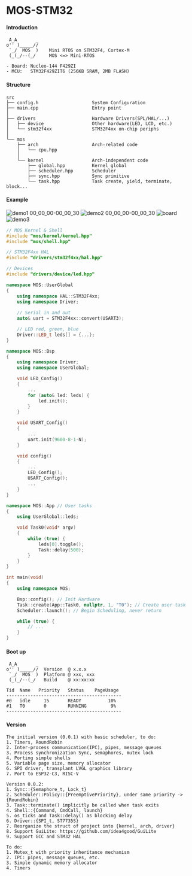 # MOS-STM32

#### Introduction

```
 A_A       _
o'' )_____//
 `_/  MOS  )    Mini RTOS on STM32F4, Cortex-M
 (_(_/--(_/     MOS <=> Mini-RTOS

- Board: Nucleo-144 F429ZI
- MCU:   STM32F429ZIT6 (256KB SRAM, 2MB FLASH)
```



#### Structure

```
src
├── config.h                    System Configuration
├── main.cpp                    Entry point
│
├── drivers                     Hardware Drivers(SPL/HAL/...)
│   ├── device                  Other hardware(LED, LCD, etc.)
│   └── stm32f4xx               STM32F4xx on-chip periphs
│
└── mos
    ├── arch                    Arch-related code
    │   └── cpu.hpp
    │
    └── kernel                  Arch-independent code
        ├── global.hpp          Kernel global
        ├── scheduler.hpp       Scheduler
        ├── sync.hpp            Sync primitive
        └── task.hpp            Task create, yield, terminate, block...
```

#### Example 
![demo1 00_00_00-00_00_30](https://github.com/Eplankton/mos-stm32/assets/86543401/65e36ea0-d178-4da6-8f9a-9f1551c59dfc)
![demo2 00_00_00-00_00_30](https://github.com/Eplankton/mos-stm32/assets/86543401/bdd2c288-4528-45d5-b07c-03fe1c66bb34)
![board](https://github.com/Eplankton/mos-stm32/assets/86543401/93cf5645-2d72-4c52-bad3-aec935a4510f)
![demo3](https://github.com/Eplankton/mos-stm32/assets/86543401/45069534-88db-448b-8452-b930ad82395e)

```C++
// MOS Kernel & Shell
#include "mos/kernel/kernel.hpp"
#include "mos/shell.hpp"

// STM32F4xx HAL
#include "drivers/stm32f4xx/hal.hpp"

// Devices
#include "drivers/device/led.hpp"

namespace MOS::UserGlobal
{
    using namespace HAL::STM32F4xx;
    using namespace Driver;
    
    // Serial in and out
    auto& uart = STM32F4xx::convert(USART3);

    // LED red, green, blue
    Driver::LED_t leds[] = {...};
}

namespace MOS::Bsp
{
    using namespace Driver;
    using namespace UserGlobal;

    void LED_Config()
    {
        ...
        for (auto& led: leds) {
            led.init();
        }
    }

    void USART_Config()
    {
        ...
        uart.init(9600-8-1-N);
    }

    void config()
    {
        ...
        LED_Config();
        USART_Config();
        ...
    }
}

namespace MOS::App // User tasks
{
    using UserGlobal::leds;

    void Task0(void* argv)
    {
        while (true) {
            leds[0].toggle();
            Task::delay(500);
        }
    }
}

int main(void)
{
    using namespace MOS;

    Bsp::config(); // Init Hardware
    Task::create(App::Task0, nullptr, 1, "T0"); // Create user task
    Scheduler::launch(); // Begin Scheduling, never return

    while (true) {
        // ...
    }
}
```

#### Boot up

```
 A_A       _
o'' )_____//  Version  @ x.x.x
 `_/  MOS  )  Platform @ xxx, xxx
 (_(_/--(_/   Build    @ xx:xx:xx

Tid  Name   Priority   Status    PageUsage
-------------------------------------------
#0   idle     15       READY          10%
#1   T0       0        RUNNING         9%
-------------------------------------------
```

#### Version

```
The initial version (0.0.1) with basic scheduler, to do:
1. Timers, RoundRobin
2. Inter-process communication(IPC), pipes, message queues
3. Process synchronization Sync, semaphores, mutex lock
4. Porting simple shells
5. Variable page size, memory allocator
6. SPI driver, transplant LVGL graphics library
7. Port to ESP32-C3, RISC-V
```

```
Version 0.0.2:
1. Sync::{Semaphore_t, Lock_t}
2. Scheduler::Policy::{PreemptivePriority}, under same priority -> {RoundRobin}
3. Task::terminate() implicitly be called when task exits
4. Shell::{Command, CmdCall, launch}
5. os_ticks and Task::delay() as blocking delay
6. Driver::{SPI_t, ST7735S}
7. Reorganize the struct of project into {kernel, arch, driver}
8. Support GuiLite: https://github.com/idea4good/GuiLite
9. Support GCC and STM32 HAL

To do:
1. Mutex_t with priority inheritance mechanism
2. IPC: pipes, message queues, etc.
3. Simple dynamic memory allocator
4. Timers
```
